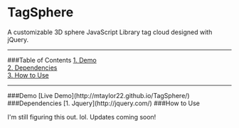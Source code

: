 TagSphere
=========

A customizable 3D sphere JavaScript Library tag cloud designed with jQuery.


---
###Table of Contents
[ 1. Demo](#demo)    
[ 2. Dependencies](#dependencies)    
[ 3. How to Use](#usage)

---


<a name="demo">
###Demo
[Live Demo](http://mtaylor22.github.io/TagSphere/)


<a name="dependencies">
###Dependencies
[1. Jquery](http://jquery.com/)

<a name="usage">
###How to Use

I'm still figuring this out. lol. Updates coming soon!
